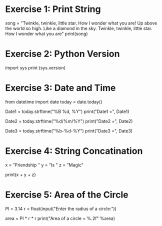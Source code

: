 # Exercise 1: Print String

song = "Twinkle, twinkle, little star. How I wonder what you are! Up above the world so high. Like a diamond in the sky. Twinkle, twinkle, little star. How I wonder what you are"
print(song)

# Exercise 2: Python Version

import sys
print (sys.version)

# Exercise 3: Date and Time

from datetime import date
today = date.today()

Date1 = today.strftime("%B %d, %Y")
print("Date1 =", Date1)

Date2 = today.strftime("%d/%m/%Y")
print("Date2 =", Date2)

Date3 = today.strftime("%b-%d-%Y")
print("Date3 =", Date3)

# Exercise 4: String Concatination

x = "Friendship "
y = "Is "
z = "Magic"

print(x + y + z)

# Exercise 5: Area of the Circle

PI = 3.14
r = float(input("Enter the radius of a circle:"))

area = PI * r * r
print("Area of a circle = %.2f" %area)